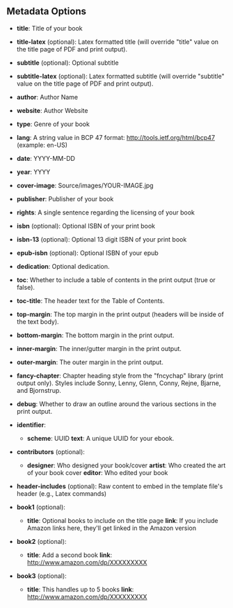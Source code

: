 ## Metadata Options

- **title**: Title of your book
- **title-latex** (optional): Latex formatted title (will override "title" value on the title page of PDF and print output).
- **subtitle** (optional): Optional subtitle
- **subtitle-latex** (optional): Latex formatted subtitle (will override "subtitle" value on the title page of PDF and print output).
- **author**: Author Name
- **website**: Author Website

- **type**: Genre of your book
- **lang**: A string value in BCP 47 format: http://tools.ietf.org/html/bcp47 (example: en-US)
- **date**: YYYY-MM-DD
- **year**: YYYY

- **cover-image**: Source/images/YOUR-IMAGE.jpg

- **publisher**: Publisher of your book
- **rights**: A single sentence regarding the licensing of your book

- **isbn** (optional): Optional ISBN of your print book
- **isbn-13** (optional): Optional 13 digit ISBN of your print book
- **epub-isbn** (optional): Optional ISBN of your epub

- **dedication**: Optional dedication.

- **toc**: Whether to include a table of contents in the print output (true or false).
- **toc-title**: The header text for the Table of Contents.

- **top-margin**: The top margin in the print output (headers will be inside of the text body).
- **bottom-margin**: The bottom margin in the print output.
- **inner-margin**: The inner/gutter margin in the print output.
- **outer-margin**: The outer margin in the print output.

- **fancy-chapter**: Chapter heading style from the "fncychap" library (print output only). Styles include Sonny, Lenny, Glenn, Conny, Rejne, Bjarne, and Bjornstrup.

- **debug**: Whether to draw an outline around the various sections in the print output.

- **identifier**:
    - **scheme**: UUID
      **text**: A unique UUID for your ebook.
      
- **contributors** (optional):
    - **designer**: Who designed your book/cover
      **artist**: Who created the art of your book cover
      **editor**: Who edited your book

- **header-includes** (optional): Raw content to embed in the template file's header (e.g., Latex commands)

- **book1** (optional): 
    - **title**: Optional books to include on the title page
      **link**: If you include Amazon links here, they'll get linked in the Amazon version
- **book2** (optional):
    - **title**: Add a second book
      **link**: http://www.amazon.com/dp/XXXXXXXXX
- **book3** (optional):
    - **title**: This handles up to 5 books
      **link**: http://www.amazon.com/dp/XXXXXXXXX
